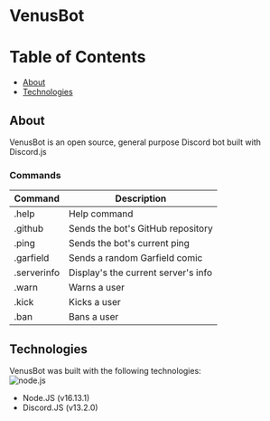 # VenusBot


# Table of Contents
- [About](#about)
- [Technologies](#technologies)

## About
VenusBot is an open source, general purpose Discord bot built with Discord.js

### Commands
|Command     |Description
|------------|-------------------------------------|
|.help       |Help command                         |
|.github     |Sends the bot's GitHub repository    |
|.ping       |Sends the bot's current ping         |
|.garfield   |Sends a random Garfield comic        |
|.serverinfo |Display's the current server's info  |
|.warn       |Warns a user                         |
|.kick       |Kicks a user                         |
|.ban        |Bans a user                          |

## Technologies
VenusBot was built with the following technologies:\
![node.js](https://img.shields.io/badge/Node.js-339933?style=for-the-badge&logo=nodedotjs&logoColor=white)

- Node.JS (v16.13.1)
- Discord.JS (v13.2.0)